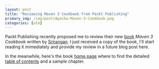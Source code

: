 ```yaml
---
layout: post
title: "Reviewing Maven 3 Cookbook from Packt Publishing"
primary_img: /img/post/Apache-Maven-3-Cookbook.png
categories: [alm]
---
```


Packt Publishing recently proposed me to review their new <a href="http://www.packtpub.com/apache-maven-3-0-cookbook/book">book</a> <em>Maven 3 Cookbook</em> written by <a href="http://srirangan.net/">Srirangan</a>. I just received a copy of the book, I'll start reading it immediately and provide my review in a future blog post here.

In the meanwhile, here's the book <a href="http://www.packtpub.com/apache-maven-3-0-cookbook/book">home page</a> where to find the detailed <a href="http://www.packtpub.com/toc/apache-maven-3-cookbook-table-contents">table of contents</a> and a sample chapter.

&nbsp;  
&nbsp;  
&nbsp;  
&nbsp;  
&nbsp;  
